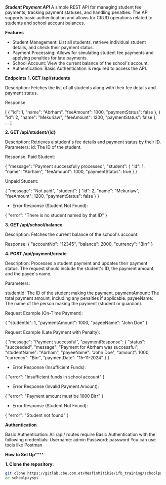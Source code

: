 ***Student Payment API***
A simple REST API for managing student fee payments, tracking payment statuses, and handling penalties. The API supports basic authentication and allows for CRUD operations related to students and school account balances.

****Features****
- Student Management: List all students, retrieve individual student details, and check their payment status.
- Payment Processing: Allows for simulating student fee payments and applying penalties for late payments.
- School Account: View the current balance of the school's account.
- Authentication: Basic Authentication is required to access the API.

****Endpoints****
**1. GET /api/students**

Description: Fetches the list of all students along with their fee details and payment status.

Response:

[
  {
    "id": 1,
    "name": "Abrham",
    "feeAmount": 1000,
    "paymentStatus": false
  },
  {
    "id": 2,
    "name": "Mekuriaw",
    "feeAmount": 1200,
    "paymentStatus": false
  },
  ...
]

**2. GET /api/student/{id}**

Description: Retrieves a student's fee details and payment status by their ID.
Parameters:
id: The ID of the student.

Response:
Paid Student:

{
  "message": "Payment successfully processed",
  "student": {
    "id": 1,
    "name": "Abrham",
    "feeAmount": 1000,
    "paymentStatus": true
  }
}

Unpaid Student:

{
  "message": "Not paid",
  "student": {
    "id": 2,
    "name": "Mekuriaw",
    "feeAmount": 1200,
    "paymentStatus": false
  }
}

- Error Response (Student Not Found):

{
  "error": "There is no student named by that ID"
}

**3. GET /api/school/balance**

Description: Fetches the current balance of the school's account.

Response:
{
  "accountNo": "12345",
  "balance": 2000,
  "currency": "Birr"
}

**4. POST /api/payment/create**

Description: Processes a student payment and updates their payment status. The request should include the student's ID, the payment amount, and the payee's name.

Parameters:

studentId: The ID of the student making the payment.
paymentAmount: The total payment amount, including any penalties if applicable.
payeeName: The name of the person making the payment (student or guardian).

Request Example (On-Time Payment):

{
  "studentId": 1,
  "paymentAmount": 1000,
  "payeeName": "John Doe"
}

Request Example (Late Payment with Penalty):

{
  "message": "Payment successful",
  "paymentResponse": {
    "status": "succeeded",
    "message": "Payment for Abrham was successful",
    "studentName": "Abrham",
    "payeeName": "John Doe",
    "amount": 1000,
    "currency": "Birr",
    "paymentDate": "15-11-2024"
  }
}

- Error Response (Insufficient Funds):

{
  "error": "Insufficient funds in school account"
}

- Error Response (Invalid Payment Amount):

{
  "error": "Payment amount must be 1000 Birr"
}

- Error Response (Student Not Found):

{
  "error": "Student not found"
}

**Authentication**

Basic Authentication: All /api/ routes require Basic Authentication with the following credentials:
Username: admin
Password: password
You can use tools like Postman

****How to Set Up********

**1. Clone the repository:**

```sh
git clone https://gitlab.cbe.com.et/MesfinMitikie/ifb_training/schoolpaysys.git (https://github.com/DukeEthio/CBE.git)
cd schoolpaysys
